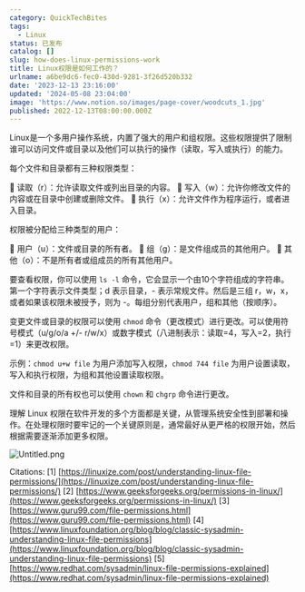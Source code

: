 ```yaml
---
category: QuickTechBites
tags:
  - Linux
status: 已发布
catalog: []
slug: how-does-linux-permissions-work
title: Linux权限是如何工作的？
urlname: a6be9dc6-fec0-430d-9281-3f26d520b332
date: '2023-12-13 23:16:00'
updated: '2024-05-08 23:04:00'
image: 'https://www.notion.so/images/page-cover/woodcuts_1.jpg'
published: 2022-12-13T08:00:00.000Z
---
```


Linux是一个多用户操作系统，内置了强大的用户和组权限。这些权限提供了限制谁可以访问文件或目录以及他们可以执行的操作（读取，写入或执行）的能力。


每个文件和目录都有三种权限类型：


🔸 读取（r）：允许读取文件或列出目录的内容。
🔸 写入（w）：允许你修改文件的内容或在目录中创建或删除文件。
🔸 执行（x）：允许文件作为程序运行，或者进入目录。


权限被分配给三种类型的用户：


🔸 用户（u）：文件或目录的所有者。
🔸 组（g）：是文件组成员的其他用户。
🔸 其他（o）：不是所有者或组成员的所有其他用户。


要查看权限，你可以使用 `ls -l` 命令，它会显示一个由10个字符组成的字符串。第一个字符表示文件类型；d 表示目录，- 表示常规文件。然后是三组 r，w，x，或者如果该权限未被授予，则为 -。每组分别代表用户，组和其他（按顺序）。


变更文件或目录的权限可以使用 `chmod` 命令（更改模式）进行更改。可以使用符号模式（u/g/o/a +/- r/w/x）或数字模式（八进制表示：读取=4，写入=2，执行=1）来更改权限。


示例：`chmod u+w file` 为用户添加写入权限，`chmod 744 file` 为用户设置读取，写入和执行权限，为组和其他设置读取权限。


文件和目录的所有权也可以使用 `chown` 和 `chgrp` 命令进行更改。


理解 Linux 权限在软件开发的多个方面都是关键，从管理系统安全性到部署和操作。在处理权限时要牢记的一个关键原则是，通常最好从更严格的权限开始，然后根据需要逐渐添加更多权限。


![Untitled.png](https://prod-files-secure.s3.us-west-2.amazonaws.com/5d24fe63-e567-4804-86f9-9fdc62e13082/332b89ee-9c33-4950-8a69-32c3d1ff2c69/Untitled.png?X-Amz-Algorithm=AWS4-HMAC-SHA256&X-Amz-Content-Sha256=UNSIGNED-PAYLOAD&X-Amz-Credential=ASIAZI2LB466VHNNQF4B%2F20250404%2Fus-west-2%2Fs3%2Faws4_request&X-Amz-Date=20250404T213430Z&X-Amz-Expires=3600&X-Amz-Security-Token=IQoJb3JpZ2luX2VjEKX%2F%2F%2F%2F%2F%2F%2F%2F%2F%2FwEaCXVzLXdlc3QtMiJHMEUCIQCDhFmmBpYfZTnOV46qXAyONnhoDKt19TIog2vBo6VNWAIgRmxU9xMk28htV%2FR%2B6ekYNCR%2FbWLC4PNYcRiPnDQYL%2B8q%2FwMIHhAAGgw2Mzc0MjMxODM4MDUiDIYMokEwx%2F8mpeHsEyrcA6DIlqQc5lG%2FU0Rk5mZzShZHcID4j37fF1LQ8blMgXMAA8wqguV2JnGRffjkrnWXyiCPNogSyfkuQui6HoPXukQCRHCLDNpVb76lvYy%2BQesBKF5IyUgYZO4s2z5Z25l8IXIwowsCJlqVRyiCtxTOqfkvdMhGNphLKQxYl15pgZwG%2B0fvYl%2B7pcD56UKNPW0JhEOJ8XVrkREB0mrJ%2FyD63tu2deDrjYtCklFDOcb7ujOfNvtGOiTirKu96yY9%2FvgicbuTl7y%2BY8e3muFygoQoyqLmFqCgm%2BmuMV77N%2Fy2X%2FkCNKYCphkIoR3FR%2BN%2B%2BcQ1p1VyDSWjbrF3PFdfHZCclt8E3Nmsz61uF0WJDwv4odftsCAX5GeyABP93fFlyZYIodhYRBdvG28c03bViPA8s0wNF%2BUBjAxMsHSC09O9rFyDdM5TlwE5VMU7d%2BxkedsIxyMMg7qcO5CS4RGSwD0UElIdNbdH4ahrI%2FGWEK3eXaDhaE%2B7ux4s2a49tH8%2B9KkUBUOmNbFVSjDLxUWeiyJ0u8q6cVKVCu9ruLOliIkfUCU%2Bg2NjXPBB4aJJ3eMxut3Ze9HeVYJsZeV7Gi9sggcKLxFwdnu9IdCMiaQlv1rYYHCprR1qvci5ew%2BNjJN%2FMIqHwb8GOqUBNJNQOWcczPwwlH2yH%2Bkx9aw5V15FkgQgQjz1zLfZG9b0egDEnTyP6bsJzneOISjYGTl0lw%2F5TySi2R7o4dgnDzd6DR6uGNoALkPuWguwGoTlUyEmZdFP5PBu7LynM%2FDbd9DU0BJXCZjR4aKI9p6j3QOhDkthEDiBaPFK2YXxwbprsvJ%2FMRq%2FuMgwdVYOcuDuIAetx8eec3O3LmBzboJWOEI2LJ0b&X-Amz-Signature=f80c9af3cbfbbf8acf0d05fd7dae73a7e7e4054db84481b5c870351e6a0a960f&X-Amz-SignedHeaders=host&x-id=GetObject)


Citations:
[1] [https://linuxize.com/post/understanding-linux-file-permissions/](https://linuxize.com/post/understanding-linux-file-permissions/)
[2] [https://www.geeksforgeeks.org/permissions-in-linux/](https://www.geeksforgeeks.org/permissions-in-linux/)
[3] [https://www.guru99.com/file-permissions.html](https://www.guru99.com/file-permissions.html)
[4] [https://www.linuxfoundation.org/blog/blog/classic-sysadmin-understanding-linux-file-permissions](https://www.linuxfoundation.org/blog/blog/classic-sysadmin-understanding-linux-file-permissions)
[5] [https://www.redhat.com/sysadmin/linux-file-permissions-explained](https://www.redhat.com/sysadmin/linux-file-permissions-explained)

